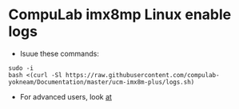 # CompuLab imx8mp Linux enable logs

* Isuue these commands:
```
sudo -i
bash <(curl -Sl https://raw.githubusercontent.com/compulab-yokneam/Documentation/master/ucm-imx8m-plus/logs.sh)
```
* For advanced users, look [at](https://github.com/compulab-yokneam/Documentation/blob/master/ucm-imx8m-plus/logs.sh)
